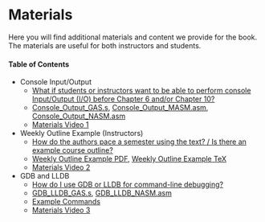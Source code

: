 # Materials

Here you will find additional materials and content we provide for the book. The materials are useful for both instructors and students.

#### Table of Contents

- Console Input/Output
	- [What if students or instructors want to be able to perform console Input/Output (I/O) before Chapter 6 and/or Chapter 10?](./Console\_IO/)
	- [Console\_Output\_GAS.s](./Console\_IO/Console\_Output\_GAS.s), [Console\_Output\_MASM.asm](./Console\_IO/Console\_Output\_MASM.asm), [Console\_Output\_NASM.asm](./Console\_IO/Console\_Output\_NASM.asm)
	- [Materials Video 1](https://youtu.be/rAAti1_jzeY)
- Weekly Outline Example (Instructors)
	- [How do the authors pace a semester using the text? / Is there an example course outline?](./WeeklyOutlineExample/)
	- [Weekly Outline Example PDF](./WeeklyOutlineExample/WeeklyOutlineExample.pdf), [Weekly Outline Example TeX](./WeeklyOutlineExample/WeeklyOutlineExample.tex)
	- [Materials Video 2](https://youtu.be/eeTxO94bfKA)
- GDB and LLDB
	- [How do I use GDB or LLDB for command-line debugging?](./GDB\_LLDB/)
	- [GDB\_LLDB\_GAS.s](./GDB\_LLDB/GDB\_LLDB\_GAS.s), [GDB\_LLDB\_NASM.asm](./GDB\_LLDB/GDB\_LLDB\_NASM.asm)
	- [Example Commands](./GDB\_LLDB/ExampleCommands.txt)
	- [Materials Video 3](https://youtu.be/oMp_R1hWLtM)
